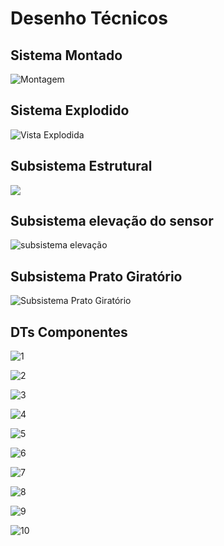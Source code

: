 # Desenho Técnicos

## Sistema Montado
![Montagem](../estruturas/imagens/DTs/Montagem-1.png)

## Sistema Explodido
![Vista Explodida](../estruturas/imagens/DTs/Vista_explodida-1.png)


## Subsistema Estrutural
<img src="../estruturas/imagens/DTs/Subsistemas/Subsistema_estrutural-1.png"  class="zoom" />

<!--![Subsistema estrutural](../estruturas/imagens/DTs/Subsistemas/Subsistema_estrutural-1.png)-->

## Subsistema elevação do sensor 

![subsistema elevação](../estruturas/imagens/DTs/Subsistemas/Subsistema_de_elevacao_da_camera-1.png)

## Subsistema Prato Giratório

![Subsistema Prato Giratório](../estruturas/imagens/DTs/Subsistemas/Subsistema_do_prato_giratorio-1.png)

## DTs Componentes 

![1](../estruturas/imagens/DTs/Part/Caixa_eletronica_tampa-1.png)

![2](../estruturas/imagens/DTs/Part/estrutura_aluminio_estrudado-1.png)

![3](../estruturas/imagens/DTs/Part/estrutura_cantoneira_20x20-1.png)

![4](../estruturas/imagens/DTs/Part/Prato_acoplamento-1.png)

![5](../estruturas/imagens/DTs/Part/prato_suporte-1.png)

![6](../estruturas/imagens/DTs/Part/prato_suporte_motor-1.png)

![7](../estruturas/imagens/DTs/Part/trilho_castanha-1.png)

![8](../estruturas/imagens/DTs/Part/trilho_encaixe_camera-1.png)

![9](../estruturas/imagens/DTs/Part/trilho_encaixe_trilho-1.png)

![10](../estruturas/imagens/DTs/Part/trilho_encaixe_trilho_inferior-1.png)

